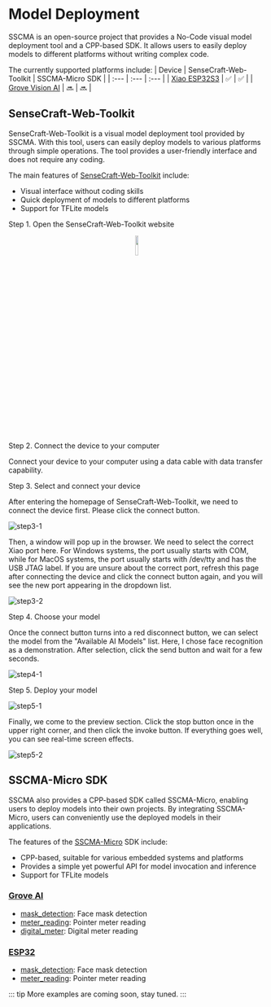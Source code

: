 # Model Deployment

SSCMA is an open-source project that provides a No-Code visual model deployment tool and a CPP-based SDK. It allows users to easily deploy models to different platforms without writing complex code.

The currently supported platforms include:
| Device | SenseCraft-Web-Toolkit | SSCMA-Micro SDK |
| :--- | :--- | :--- |
| [Xiao ESP32S3](https://www.seeedstudio.com/XIAO-ESP32S3-Sense-p-5639.html) | ✅ | ✅ |
| [Grove Vision AI](https://www.seeedstudio.com/Grove-Vision-AI-Module-p-5457.html) | 🔜 | 🔜 |

## SenseCraft-Web-Toolkit

SenseCraft-Web-Toolkit is a visual model deployment tool provided by SSCMA. With this tool, users can easily deploy models to various platforms through simple operations. The tool provides a user-friendly interface and does not require any coding.

The main features of [SenseCraft-Web-Toolkit](https://seeed-studio.github.io/SenseCraft-Web-Toolkit/) include:

- Visual interface without coding skills
- Quick deployment of models to different platforms
- Support for TFLite models

Step 1. Open the SenseCraft-Web-Toolkit website

<div align="center">
  <a href="https://seeed-studio.github.io/SenseCraft-Web-Toolk"><img width="10%" src="https://files.seeedstudio.com/sscma/docs/images/SSCMA-Hero.png"/></a>
</div>

Step 2. Connect the device to your computer

Connect your device to your computer using a data cable with data transfer capability.

Step 3. Select and connect your device

After entering the homepage of SenseCraft-Web-Toolkit, we need to connect the device first. Please click the connect button.

![step3-1](/static/deploy/step3-1.png)

Then, a window will pop up in the browser. We need to select the correct Xiao port here. For Windows systems, the port usually starts with COM, while for MacOS systems, the port usually starts with /dev/tty and has the USB JTAG label. If you are unsure about the correct port, refresh this page after connecting the device and click the connect button again, and you will see the new port appearing in the dropdown list.

![step3-2](/static/deploy/step3-2.png)

Step 4. Choose your model

Once the connect button turns into a red disconnect button, we can select the model from the "Available AI Models" list. Here, I chose face recognition as a demonstration. After selection, click the send button and wait for a few seconds.

![step4-1](/static/deploy/step4-1.png)

Step 5. Deploy your model

![step5-1](/static/deploy/step5-1.png)

Finally, we come to the preview section. Click the stop button once in the upper right corner, and then click the invoke button. If everything goes well, you can see real-time screen effects.

![step5-2](/static/deploy/step5-2.png)

## SSCMA-Micro SDK

SSCMA also provides a CPP-based SDK called SSCMA-Micro, enabling users to deploy models into their own projects. By integrating SSCMA-Micro, users can conveniently use the deployed models in their applications.

The features of the [SSCMA-Micro](https://github.com/Seeed-Studio/SSCMA-Micro) SDK include:

- CPP-based, suitable for various embedded systems and platforms
- Provides a simple yet powerful API for model invocation and inference
- Support for TFLite models

### [Grove AI](./grove/deploy.md)

- [mask_detection](./grove/mask_detection.md): Face mask detection
- [meter_reading](./grove/meter_reader.md): Pointer meter reading
- [digital_meter](./grove/digital_meter.md): Digital meter reading

### [ESP32](./esp32/deploy.md)

- [mask_detection](./esp32/mask_detection.md): Face mask detection
- [meter_reading](./esp32/meter_reader.md): Pointer meter reading

::: tip
More examples are coming soon, stay tuned.
:::
